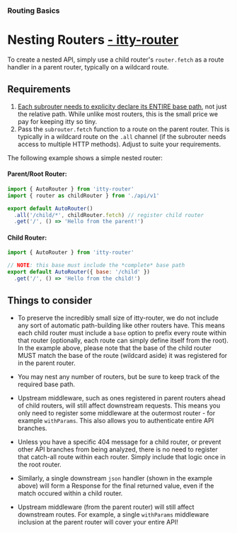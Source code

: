 ### Routing Basics
# Nesting Routers <u>- itty-router</u>

To create a nested API, simply use a child router's `router.fetch` as a route handler in a parent router, typically on a wildcard route.  

## Requirements
1. <u>Each subrouter needs to explicity declare its ENTIRE base path</u>, not just the relative path. While unlike most routers, this is the small price we pay for keeping itty so tiny.
1. Pass the `subrouter.fetch` function to a route on the parent router.  This is typically in a wildcard route on the `.all` channel (if the subrouter needs access to multiple HTTP methods).  Adjust to suite your requirements.

The following example shows a simple nested router:

#### Parent/Root Router:
```js
import { AutoRouter } from 'itty-router'
import { router as childRouter } from './api/v1'

export default AutoRouter()
  .all('/child/*', childRouter.fetch) // register child router
  .get('/', () => 'Hello from the parent!')
```

#### Child Router:
```js
import { AutoRouter } from 'itty-router'

// NOTE: this base must include the *complete* base path
export default AutoRouter({ base: '/child' })
  .get('/', () => 'Hello from the child!')
```

## Things to consider
- To preserve the incredibly small size of itty-router, we do not include any sort of automatic path-building like other routers have.  This means each child router must include a `base` option to prefix every route within that router (optionally, each route can simply define itself from the root).  In the example above, please note that the base of the child router MUST match the base of the route (wildcard aside) it was registered for in the parent router.

- You may nest any number of routers, but be sure to keep track of the required base path.

- Upstream middleware, such as ones registered in parent routers ahead of child routers, will still affect downstream requests.  This means you only need to register some middleware at the outermost router - for example `withParams`.  This also allows you to authenticate entire API branches.

- Unless you have a specific 404 message for a child router, or prevent other API branches from being analyzed, there is no need to register that catch-all route within each router.  Simply include that logic once in the root router.

- Similarly, a single downstream `json` handler (shown in the example above) will form a Response for the final returned value, even if the match occured within a child router.

- Upstream middleware (from the parent router) will still affect downstream routes.  For example, a single `withParams` middleware inclusion at the parent router will cover your entire API!

